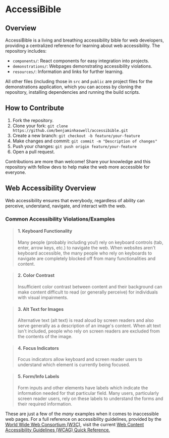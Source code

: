 # AccessiBible

## Overview
AccessiBible is a living and breathing accessibility bible for web developers, providing a centralized reference for learning about web accessibility. The repository includes:

- `components/`: React components for easy integration into projects.
- `demonstrations/`: Webpages demonstrating accessibility violations.
- `resources/`: Information and links for further learning.

All other files (including those in `src` and `public` are project files for the demonstrations application, which you can access by cloning the repository, installing dependencies and running the build scripts.

## How to Contribute
1. Fork the repository.
2. Clone your fork: `git clone https://github.com/benjaminhaswell/accessibible.git`
3. Create a new branch: `git checkout -b feature/your-feature`
4. Make changes and commit: `git commit -m "Description of changes"`
5. Push your changes: `git push origin feature/your-feature`
6. Open a pull request.

Contributions are more than welcome! Share your knowledge and this repository with fellow devs to help make the web more accessible for everyone.

## Web Accessibility Overview
Web accessibility ensures that everybody, regardless of ability can perceive, understand, navigate, and interact with the web.

### Common Accessibility Violations/Examples

> #### 1. Keyboard Functionality
> 
> Many people (probably including you!) rely on keyboard controls (tab, enter, arrow keys, etc.) to navigate the web. When websites aren't keyboard accessible, the many people who rely on keyboards to navigate are completely blocked off from many functionalities and content.

> #### 2. Color Contrast
> 
> Insufficient color contrast between content and their background can make content difficult to read (or generally perceive) for individuals with visual impairments.

> #### 3. Alt Text for Images
> 
> Alternative text (alt text) is read aloud by screen readers and also serve generally as a description of an image's content. When alt text isn't included, people who rely on screen readers are excluded from the contents of the image.

> #### 4. Focus Indicators
> 
> Focus indicators allow keyboard and screen reader users to understand which element is currently being focused.

> #### 5. Form/Info Labels
> 
> Form inputs and other elements have labels which indicate the information needed for that particular field. Many users, particularly screen reader users, rely on these labels to understand the forms and their required information.

These are just a few of the _many_ examples when it comes to inaccessible web pages. For a full reference on accessibility guidelines, provided by the [World Wide Web Consortium (W3C)](https://www.w3.org/WAI/WCAG22/quickref/), visit the current [Web Content Accessibility Guidelines (WCAG) Quick Reference.](https://www.w3.org/WAI/WCAG22/quickref/)
